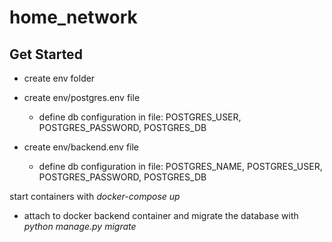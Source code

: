 # home_network

## Get Started

- create env folder
- create env/postgres.env file
  - define db configuration in file: POSTGRES_USER, POSTGRES_PASSWORD, POSTGRES_DB

- create env/backend.env file
  - define db configuration in file: POSTGRES_NAME, POSTGRES_USER, POSTGRES_PASSWORD, POSTGRES_DB

start containers with *docker-compose up*

- attach to docker backend container and migrate the database with *python manage.py migrate*